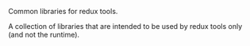 Common libraries for redux tools.

A collection of libraries that are intended to be used by redux tools only (and
not the runtime).
